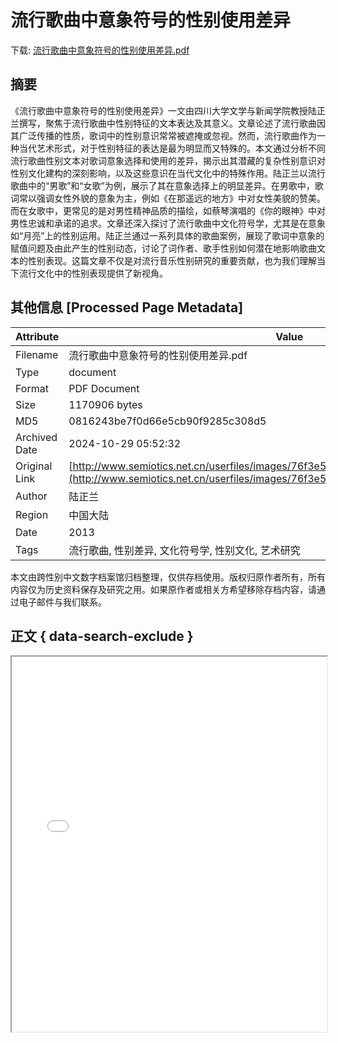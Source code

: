 # 流行歌曲中意象符号的性别使用差异

<!-- tcd_download_link -->
下载: [流行歌曲中意象符号的性别使用差异.pdf](流行歌曲中意象符号的性别使用差异.pdf)
<!-- tcd_download_link_end -->

## 摘要

<!-- tcd_abstract -->
《流行歌曲中意象符号的性别使用差异》一文由四川大学文学与新闻学院教授陆正兰撰写，聚焦于流行歌曲中性别特征的文本表达及其意义。文章论述了流行歌曲因其广泛传播的性质，歌词中的性别意识常常被遮掩或忽视。然而，流行歌曲作为一种当代艺术形式，对于性别特征的表达是最为明显而又特殊的。本文通过分析不同流行歌曲性别文本对歌词意象选择和使用的差异，揭示出其潜藏的复杂性别意识对性别文化建构的深刻影响，以及这些意识在当代文化中的特殊作用。陆正兰以流行歌曲中的“男歌”和“女歌”为例，展示了其在意象选择上的明显差异。在男歌中，歌词常以强调女性外貌的意象为主，例如《在那遥远的地方》中对女性美貌的赞美。而在女歌中，更常见的是对男性精神品质的描绘，如蔡琴演唱的《你的眼神》中对男性忠诚和承诺的追求。文章还深入探讨了流行歌曲中文化符号学，尤其是在意象如“月亮”上的性别运用。陆正兰通过一系列具体的歌曲案例，展现了歌词中意象的赋值问题及由此产生的性别动态，讨论了词作者、歌手性别如何潜在地影响歌曲文本的性别表现。这篇文章不仅是对流行音乐性别研究的重要贡献，也为我们理解当下流行文化中的性别表现提供了新视角。

<!-- tcd_abstract_end -->

## 其他信息 [Processed Page Metadata]

| Attribute       | Value                                  |
|-----------------|----------------------------------------|
| Filename        | 流行歌曲中意象符号的性别使用差异.pdf                             |
| Type            | document                                 |
| Format          | PDF Document                               |
| Size            | 1170906 bytes                           |
| MD5             | 0816243be7f0d66e5cb90f9285c308d5                                  |
| Archived Date   | 2024-10-29 05:52:32                             |
| Original Link   | [http://www.semiotics.net.cn/userfiles/images/76f3e533255d6cb11f227bde1046aa52.pdf](http://www.semiotics.net.cn/userfiles/images/76f3e533255d6cb11f227bde1046aa52.pdf)                         |
| Author          | 陆正兰                               |
| Region          | 中国大陆                               |
| Date            | 2013                                 |
| Tags            | 流行歌曲, 性别差异, 文化符号学, 性别文化, 艺术研究                                 |

本文由跨性别中文数字档案馆归档整理，仅供存档使用。版权归原作者所有，所有内容仅为历史资料保存及研究之用。如果原作者或相关方希望移除存档内容，请通过电子邮件与我们联系。

## 正文 { data-search-exclude }

<!-- tcd_main_text -->
<iframe src="../流行歌曲中意象符号的性别使用差异.pdf" width="100%" height="600px">
    <p>无法显示PDF，请下载查看。</p>
</iframe>
<!-- tcd_main_text_end -->

